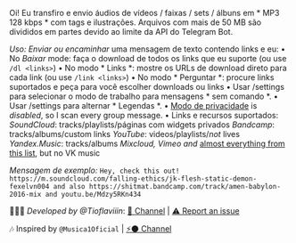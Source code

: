 Oi! Eu transfiro e envio áudios de vídeos / faixas / sets / álbuns em * MP3 128 kbps * com tags e ilustrações. Arquivos com mais de 50 MB são divididos em partes devido ao limite da API do Telegram Bot.

*Uso:*
_Enviar ou encaminhar_ uma mensagem de texto contendo links e eu:
• No *Baixar* mode: faça o download de todos os links que eu suporte (ou use `/dl <links>`)
• No modo * Links *: mostre os URLs de download direto para cada link (ou use `/link <links>`)
• No modo * Perguntar *: procure links suportados e peça para você escolher downloads ou links
• Usar /settings para selecionar o modo de trabalho para mensagens * sem comando *.
• Usar /settings para alternar * Legendas *.
• [Modo de privacidade](https://core.telegram.org/bots#privacy-mode) is _disabled_, so I scan every group message.
• Links e recursos suportados:
*SoundCloud*: tracks/playlists/páginas com widgets privados
*Bandcamp*: tracks/albums/custom links
*YouTube*: videos/playlists/_not_ lives
*Yandex.Music*: tracks/albums
*Mixcloud, Vimeo and* [almost everything from this list](https://ytdl-org.github.io/youtube-dl/supportedsites.html), but no VK music

*Mensagem de exemplo:*
`Hey, check this out! https://m.soundcloud.com/falling-ethics/jk-flesh-static-demon-fexelvn004 and also https://shitmat.bandcamp.com/track/amen-babylon-2016-mix and youtu.be/Mdzy5RKn434`

👨🏻‍💻 *Developed by @Tioflaviiin*:
[🐝 Channel](https://t.me/Musica1Oficial) | [⚠️ Report an issue](https://t.me/TioFlaviiin)

🎶 Inspired by `@Musica1Oficial` | [⚡⚫ Channel](https://t.me/Musica1Oficial)
